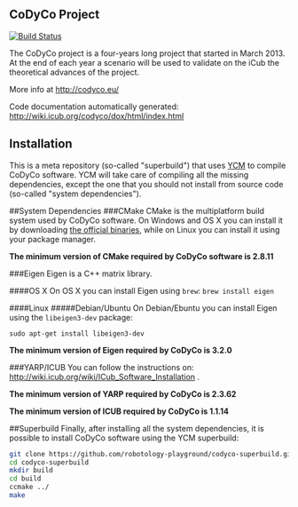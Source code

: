 CoDyCo Project
---------------
[![Build Status](https://travis-ci.org/robotology-playground/codyco-superbuild.png?branch=master)](https://travis-ci.org/robotology-playground/codyco-superbuild)

The CoDyCo project is a four-years long project that started in March 2013. At the end of each year a scenario will be used to validate on the iCub the theoretical advances of the project.

More info at http://codyco.eu/

Code documentation automatically generated: http://wiki.icub.org/codyco/dox/html/index.html

Installation
------------
This is a meta repository (so-called "superbuild") that uses [YCM](https://github.com/robotology/ycm) to compile CoDyCo software.
YCM will take care of compiling all the missing dependencies, except the one that you should not install from source code (so-called "system dependencies"). 


##System Dependencies
###CMake
CMake is the multiplatform build system used by CoDyCo software. 
On Windows and OS X you can install it by downloading [the official binaries](http://www.cmake.org/cmake/resources/software.html), 
while on Linux you can install it using your package manager.

**The minimum version of CMake required by CoDyCo software is 2.8.11**

###Eigen 
Eigen is a C++ matrix library. 

####OS X
On OS X you can install Eigen using `brew`:
``
brew install eigen
``

####Linux
#####Debian/Ubuntu
On Debian/Ebuntu you can install Eigen using the `libeigen3-dev` package:
```
sudo apt-get install libeigen3-dev
```

**The minimum version of Eigen required by CoDyCo is 3.2.0**

###YARP/ICUB
You can follow the instructions on: http://wiki.icub.org/wiki/ICub_Software_Installation . 

**The minimum version of YARP required by CoDyCo is 2.3.62**

**The minimum version of ICUB required by CoDyCo is 1.1.14**

##Superbuild
Finally, after installing all the system dependencies, it is possible to install CoDyCo software using the YCM superbuild:
```bash
git clone https://github.com/robotology-playground/codyco-superbuild.git
cd codyco-superbuild
mkdir build
cd build
ccmake ../
make
```
